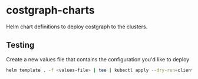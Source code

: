 # costgraph-charts
Helm chart definitions to deploy costgraph to the clusters.

## Testing
Create a new values file that contains the configuration you'd like to deploy

```bash
helm template . -f <values-file> | tee | kubectl apply --dry-run=client -f -
```